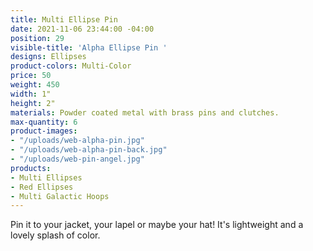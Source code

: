 ```yaml
---
title: Multi Ellipse Pin
date: 2021-11-06 23:44:00 -04:00
position: 29
visible-title: 'Alpha Ellipse Pin '
designs: Ellipses
product-colors: Multi-Color
price: 50
weight: 450
width: 1"
height: 2"
materials: Powder coated metal with brass pins and clutches.
max-quantity: 6
product-images:
- "/uploads/web-alpha-pin.jpg"
- "/uploads/web-alpha-pin-back.jpg"
- "/uploads/web-pin-angel.jpg"
products:
- Multi Ellipses
- Red Ellipses
- Multi Galactic Hoops
---
```


Pin it to your jacket, your lapel or maybe your hat! It's lightweight and a lovely splash of color.